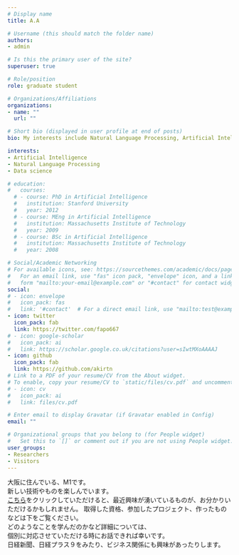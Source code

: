 ```yaml
---
# Display name
title: A.A

# Username (this should match the folder name)
authors:
- admin

# Is this the primary user of the site?
superuser: true

# Role/position
role: graduate student

# Organizations/Affiliations
organizations:
- name: ""
  url: ""

# Short bio (displayed in user profile at end of posts)
bio: My interests include Natural Language Processing, Artificial Intelligence etc ... .

interests:
- Artificial Intelligence
- Natural Language Processing
- Data science 

# education:
#   courses:
  # - course: PhD in Artificial Intelligence
  #   institution: Stanford University
  #   year: 2012
  # - course: MEng in Artificial Intelligence
  #   institution: Massachusetts Institute of Technology
  #   year: 2009
  # - course: BSc in Artificial Intelligence
  #   institution: Massachusetts Institute of Technology
  #   year: 2008

# Social/Academic Networking
# For available icons, see: https://sourcethemes.com/academic/docs/page-builder/#icons
#   For an email link, use "fas" icon pack, "envelope" icon, and a link in the
#   form "mailto:your-email@example.com" or "#contact" for contact widget.
social:
# - icon: envelope
#   icon_pack: fas
#   link: '#contact'  # For a direct email link, use "mailto:test@example.org".
- icon: twitter
  icon_pack: fab
  link: https://twitter.com/fapo667
# - icon: google-scholar
#   icon_pack: ai
#   link: https://scholar.google.co.uk/citations?user=sIwtMXoAAAAJ
- icon: github
  icon_pack: fab
  link: https://github.com/akirtn
# Link to a PDF of your resume/CV from the About widget.
# To enable, copy your resume/CV to `static/files/cv.pdf` and uncomment the lines below.
# - icon: cv
#   icon_pack: ai
#   link: files/cv.pdf

# Enter email to display Gravatar (if Gravatar enabled in Config)
email: ""

# Organizational groups that you belong to (for People widget)
#   Set this to `[]` or comment out if you are not using People widget.
user_groups:
- Researchers
- Visitors
---
```

大阪に住んでいる、M1です。  
新しい技術やものを楽しんでいます。    
[こちら](https://favolog.org/fapo667)をクリックしていただけると、最近興味が湧いているものが、お分かりいただけるかもしれません。
取得した資格、参加したプロジェクト、作ったものなどは下をご覧ください。  
どのようなことを学んだのかなど詳細については、  
個別に対応させていただける時にお話できれば幸いです。  
日経新聞、日経プラス９をみたり、ビジネス関係にも興味があったりします。  
